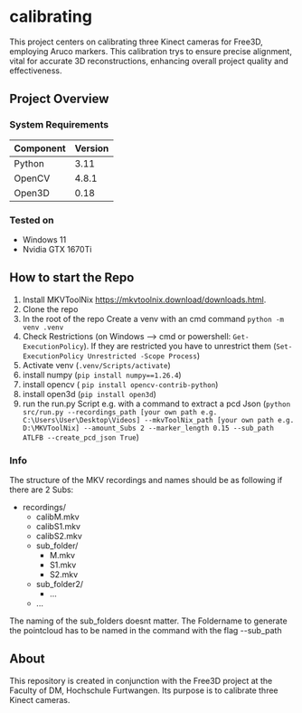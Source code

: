 # calibrating
This project centers on calibrating three Kinect cameras for Free3D, employing Aruco markers. This calibration trys to ensure precise alignment, vital for accurate 3D reconstructions, enhancing overall project quality and effectiveness.

## Project Overview

### System Requirements
| Component   | Version   |
|-------------|-----------|
| Python      | 3.11      |
| OpenCV      | 4.8.1     |
| Open3D      | 0.18      |

### Tested on
- Windows 11
- Nvidia GTX 1670Ti

## How to start the Repo
1. Install MKVToolNix https://mkvtoolnix.download/downloads.html. 
2. Clone the repo
3. In the root of the repo Create a venv with an cmd command ```python -m venv .venv``` 
4. Check Restrictions (on Windows --> cmd or powershell: ```Get-ExecutionPolicy```). If they are restricted you have to unrestrict them (```Set-ExecutionPolicy Unrestricted -Scope Process```)
5. Activate venv (```.venv/Scripts/activate```)
6. install numpy (```pip install numpy==1.26.4```)
7. install opencv ( ``pip install opencv-contrib-python``)
8. install open3d (``pip install open3d``)
9. run the run.py Script e.g. with a command to extract a pcd Json (``python src/run.py --recordings_path [your own path e.g. C:\Users\User\Desktop\Videos] --mkvToolNix_path [your own path e.g. D:\MKVToolNix] --amount_Subs 2 --marker_length 0.15 --sub_path ATLFB --create_pcd_json True``)


### Info
The structure of the MKV recordings and names should be as following if there are 2 Subs:

- recordings/
  - calibM.mkv
  - calibS1.mkv
  - calibS2.mkv
  - sub_folder/
    - M.mkv
    - S1.mkv
    - S2.mkv
  - sub_folder2/
    - ...
  - ...

The naming of the sub_folders doesnt matter. The Foldername to generate the pointcloud has to be named in the command with the flag --sub_path 

## About
This repository is created in conjunction with the Free3D project at the Faculty of DM, Hochschule Furtwangen. Its purpose is to calibrate three Kinect cameras.
